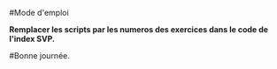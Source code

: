 #Mode d'emploi

**Remplacer les scripts par les numeros des exercices dans le code de l'index SVP.**

#Bonne journée.
